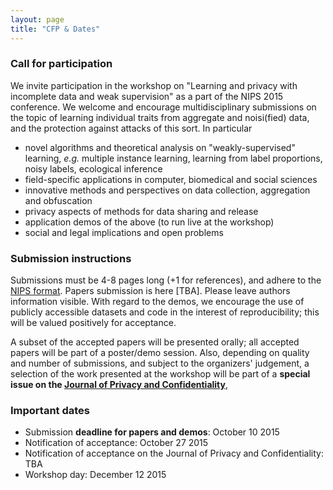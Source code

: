 ```yaml
---
layout: page
title: "CFP & Dates"
---
```


### Call for participation

We invite participation in the workshop on "Learning and privacy with incomplete data
and weak supervision" as a part of the NIPS 2015 conference. We welcome and encourage
multidisciplinary submissions on the topic of learning individual traits from
aggregate and noisi(fied) data, and the protection against attacks of this sort.
In particular

- novel algorithms and theoretical analysis on "weakly-supervised" learning, *e.g.*
multiple instance learning, learning from label proportions, noisy labels, ecological inference
- field-specific applications in computer, biomedical and social sciences
- innovative methods and perspectives on data collection, aggregation and obfuscation
- privacy aspects of methods for data sharing and release
- application demos of the above (to run live at the workshop)
- social and legal implications and open problems

### Submission instructions

Submissions must be 4-8 pages long (+1 for references), and adhere to the [NIPS format](https://nips.cc/Conferences/2015/PaperInformation/StyleFiles).
Papers submission is here [TBA]. Please leave authors information visible.
With regard to the demos, we encourage the use of publicly accessible
datasets and code in the interest of reproducibility; this will be valued positively
for acceptance.

A subset of the accepted papers will be presented orally; all accepted papers will
be part of a poster/demo session. Also, depending on quality and number of submissions, and subject to the organizers' judgement, a selection of the work presented at the workshop will be part of
a **special issue on the [Journal of Privacy and Confidentiality](http://repository.cmu.edu/jpc/)**,

### Important dates

- Submission **deadline for papers and demos**: October 10 2015
- Notification of acceptance: October 27 2015
- Notification of acceptance on the Journal of Privacy and Confidentiality: TBA
- Workshop day: December 12 2015
